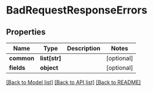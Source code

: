 # BadRequestResponseErrors

## Properties
Name | Type | Description | Notes
------------ | ------------- | ------------- | -------------
**common** | **list[str]** |  | [optional] 
**fields** | **object** |  | [optional] 

[[Back to Model list]](../README.md#documentation-for-models) [[Back to API list]](../README.md#documentation-for-api-endpoints) [[Back to README]](../README.md)



